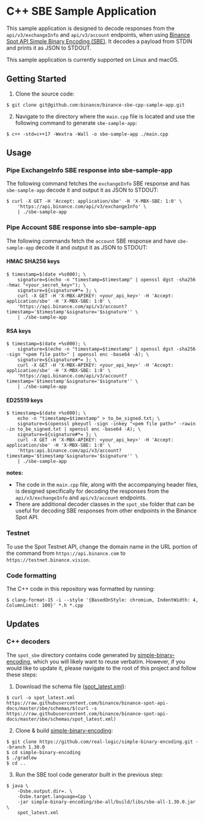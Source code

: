# C++ SBE Sample Application

This sample application is designed to decode responses from the `api/v3/exchangeInfo` and `api/v3/account` endpoints, when using [Binance Spot API Simple Binary Encoding (SBE)](https://github.com/binance/binance-spot-api-docs/blob/master/faqs/sbe_faq.md). It decodes a payload from STDIN and prints it as JSON to STDOUT.

This sample application is currently supported on Linux and macOS. 

## Getting Started

1. Clone the source code:
```shell
$ git clone git@github.com:binance/binance-sbe-cpp-sample-app.git
```

2. Navigate to the directory where the `main.cpp` file is located and use the following command to generate `sbe-sample-app`:
```shell
$ c++ -std=c++17 -Wextra -Wall -o sbe-sample-app ./main.cpp
```

## Usage

### Pipe ExchangeInfo SBE response into sbe-sample-app

The following command fetches the `exchangeInfo` SBE response and has `sbe-sample-app` decode it and output it as JSON to STDOUT:

```shell
$ curl -X GET -H 'Accept: application/sbe' -H 'X-MBX-SBE: 1:0' \
    'https://api.binance.com/api/v3/exchangeInfo' \
    | ./sbe-sample-app
```

### Pipe Account SBE response into sbe-sample-app

The following commands fetch the `account` SBE response and have `sbe-sample-app` decode it and output it as JSON to STDOUT:

#### HMAC SHA256 keys

```shell
$ timestamp=$(date +%s000); \
    signature=$(echo -n "timestamp=$timestamp" | openssl dgst -sha256 -hmac "<your_secret_key>"); \
    signature=${signature#*= }; \
    curl -X GET -H 'X-MBX-APIKEY: <your_api_key>' -H 'Accept: application/sbe' -H 'X-MBX-SBE: 1:0' \
    'https://api.binance.com/api/v3/account?timestamp='$timestamp'&signature='$signature'' \
    | ./sbe-sample-app
```

#### RSA keys

```shell
$ timestamp=$(date +%s000); \
    signature=$(echo -n "timestamp=$timestamp" | openssl dgst -sha256 -sign "<pem file path>" | openssl enc -base64 -A); \
    signature=${signature#*= }; \
    curl -X GET -H 'X-MBX-APIKEY: <your_api_key>' -H 'Accept: application/sbe' -H 'X-MBX-SBE: 1:0' \
    'https://api.binance.com/api/v3/account?timestamp='$timestamp'&signature='$signature'' \
    | ./sbe-sample-app
```

#### ED25519 keys

```shell
$ timestamp=$(date +%s000); \
    echo -n "timestamp=$timestamp" > to_be_signed.txt; \
    signature=$(openssl pkeyutl -sign -inkey "<pem file path>" -rawin -in to_be_signed.txt | openssl enc -base64 -A); \
    signature=${signature#*= }; \
    curl -X GET -H 'X-MBX-APIKEY: <your_api_key>' -H 'Accept: application/sbe' -H 'X-MBX-SBE: 1:0' \
    'https:api.binance.com/api/v3/account?timestamp='$timestamp'&signature='$signature'' \
    | ./sbe-sample-app
```

**notes:**
- The code in the `main.cpp` file, along with the accompanying header files, is designed specifically for decoding the responses from the `api/v3/exchangeInfo` and `api/v3/account` endpoints. 
- There are additional decoder classes in the `spot_sbe` folder that can be useful for decoding SBE responses from other endpoints in the Binance Spot API.

### Testnet 

To use the Spot Testnet API, change the domain name in the URL portion of the command from `https://api.binance.com` to `https://testnet.binance.vision`.

### Code formatting

The C++ code in this repository was formatted by running:
```shell
$ clang-format-15 -i --style '{BasedOnStyle: chromium, IndentWidth: 4, ColumnLimit: 100}' *.h *.cpp
```

## Updates

### C++ decoders

The `spot_sbe` directory contains code generated by [simple-binary-encoding](https://github.com/real-logic/simple-binary-encoding), which you will likely want to reuse verbatim. However, if you would like to update it, please navigate to the root of this project and follow these steps:

1) Download the schema file ([spot_latest.xml](https://github.com/binance/binance-spot-api-docs/tree/master/sbe/schemas/spot_latest.xml)):
```shell
$ curl -o spot_latest.xml https://raw.githubusercontent.com/binance/binance-spot-api-docs/master/sbe/schemas/$(curl -s https://raw.githubusercontent.com/binance/binance-spot-api-docs/master/sbe/schemas/spot_latest.xml)
```

2) Clone & build [simple-binary-encoding](https://github.com/real-logic/simple-binary-encoding):
```shell
$ git clone https://github.com/real-logic/simple-binary-encoding.git --branch 1.30.0
$ cd simple-binary-encoding
$ ./gradlew
$ cd ..
```

3) Run the SBE tool code generator built in the previous step:
```shell
$ java \
    -Dsbe.output.dir=. \
    -Dsbe.target.language=Cpp \
    -jar simple-binary-encoding/sbe-all/build/libs/sbe-all-1.30.0.jar \
    spot_latest.xml
```
